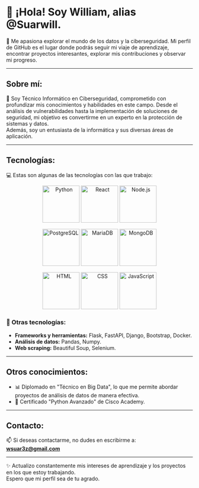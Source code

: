# 👋 ¡Hola! Soy William, alias @Suarwill.

👀 Me apasiona explorar el mundo de los datos y la ciberseguridad. Mi perfil de GitHub es el lugar donde podrás seguir mi viaje de aprendizaje, encontrar proyectos interesantes, explorar mis contribuciones y observar mi progreso.

---

## Sobre mí:
🌱 Soy Técnico Informático en Ciberseguridad, comprometido con profundizar mis conocimientos y habilidades en este campo. Desde el análisis de vulnerabilidades hasta la implementación de soluciones de seguridad, mi objetivo es convertirme en un experto en la protección de sistemas y datos.  
Además, soy un entusiasta de la informática y sus diversas áreas de aplicación.

---

## Tecnologías:
💻 Estas son algunas de las tecnologías con las que trabajo:  

<p align="center">
  <img src="https://cdn-icons-png.flaticon.com/128/919/919852.png" alt="Python" width="100" height="100">
  <img src="https://cdn-icons-png.flaticon.com/128/1183/1183672.png" alt="React" width="100" height="100">
  <img src="https://cdn-icons-png.flaticon.com/128/919/919825.png" alt="Node.js" width="100" height="100">
</p>
<p align="center">
  <img src="https://cdn-icons-png.flaticon.com/128/5968/5968342.png" alt="PostgreSQL" width="100" height="100">
  <img src="https://mariadb.com/wp-content/uploads/2019/11/mariadb-logo-vert_blue-transparent-300x245.png" alt="MariaDB" width="100" height="100">
  <img src="https://www.muylinux.com/wp-content/uploads/2019/01/mongodb.png" alt="MongoDB" width="100" height="100">
</p>
<p align="center">
  <img src="https://cdn-icons-png.flaticon.com/128/5968/5968267.png" alt="HTML" width="100" height="100">
  <img src="https://cdn-icons-png.flaticon.com/128/919/919826.png" alt="CSS" width="100" height="100">
  <img src="https://cdn-icons-png.flaticon.com/128/5968/5968292.png" alt="JavaScript" width="100" height="100">
</p>


### 🔧 Otras tecnologías:
- **Frameworks y herramientas:** Flask, FastAPI, Django, Bootstrap, Docker.  
- **Análisis de datos:** Pandas, Numpy.  
- **Web scraping:** Beautiful Soup, Selenium.

---

## Otros conocimientos:
- 📊 Diplomado en "Técnico en Big Data", lo que me permite abordar proyectos de análisis de datos de manera efectiva.
- 🏅 Certificado "Python Avanzado" de Cisco Academy.

---

## Contacto:
📫 Si deseas contactarme, no dudes en escribirme a:  
**wsuar3z@gmail.com**

---

✨ Actualizo constantemente mis intereses de aprendizaje y los proyectos en los que estoy trabajando.  
Espero que mi perfil sea de tu agrado.

<!---
Este es un repositorio especial, el cual contiene mi perfil principal.
--->
